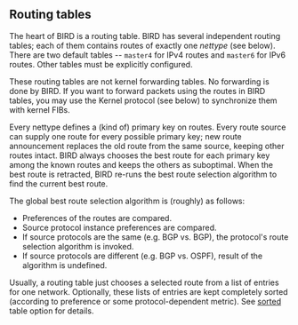 ## Routing tables

The heart of BIRD is a routing table. BIRD has several independent routing tables;
each of them contains routes of exactly one *nettype* (see below). There are two
default tables -- `master4` for IPv4 routes and `master6` for IPv6 routes.
Other tables must be explicitly configured.

These routing tables are not kernel forwarding tables. No forwarding is done by
BIRD. If you want to forward packets using the routes in BIRD tables, you may
use the Kernel protocol (see below) to synchronize them with kernel FIBs.

Every nettype defines a (kind of) primary key on routes. Every route source can
supply one route for every possible primary key; new route announcement replaces
the old route from the same source, keeping other routes intact. BIRD always
chooses the best route for each primary key among the known routes and keeps the
others as suboptimal. When the best route is retracted, BIRD re-runs the best
route selection algorithm to find the current best route.

The global best route selection algorithm is (roughly) as follows:

- Preferences of the routes are compared.
- Source protocol instance preferences are compared.
- If source protocols are the same (e.g. BGP vs. BGP), the protocol's route selection algorithm is invoked.
- If source protocols are different (e.g. BGP vs. OSPF), result of the algorithm is undefined.

<span id="dsc-table-sorted"></span>Usually, a routing table just chooses a selected
route from a list of entries for one network. Optionally, these lists of entries
are kept completely sorted (according to preference or some protocol-dependent
metric). See [sorted](#rtable-sorted) table option for details.
